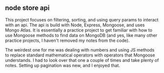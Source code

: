 ## node store api

This project focuses on filtering, sorting, and using query params to interact with an api. The api is build with Node, Express, Mongoose, and uses Mongo Atlas. It is essentially a practice project to get familiar with how to use Mongoose methods to find data on MongoDB (and yes, like many other practice projects, I haven't removed my notes from the code).

The weirdest one for me was dealing with numbers and using JS methods to replace standard mathematical operators with operators that Mongoose understands. I had to look over that one a couple of times and take plenty of notes. Setting up pagination was new, and I enjoyed that.